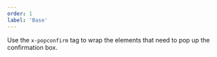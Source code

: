 ```yaml
---
order: 1
label: 'Base'
---
```


Use the `x-popconfirm` tag to wrap the elements that need to pop up the confirmation box.
